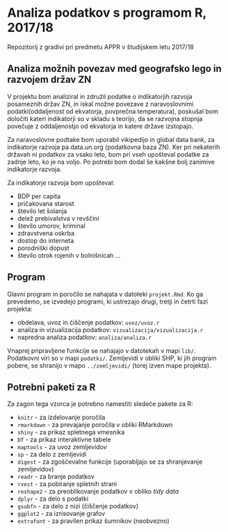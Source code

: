 # Analiza podatkov s programom R, 2017/18

Repozitorij z gradivi pri predmetu APPR v študijskem letu 2017/18

## Analiza možnih povezav med geografsko lego in razvojem držav ZN

V projektu bom analiziral in združil podatke o indikatorjih razvoja posameznih držav ZN, in iskal možne povezave z naravoslovnimi podatki(oddaljenost od ekvatorja, povprečna temperatura), poskušal bom določiti kateri indikatorji so v skladu s teorijo, da se razvojna stopnja povečuje z oddaljenostjo od ekvatorja in katere države izstopajo. 


Za naravoslovne podtake bom uporabil vikipedijo in global data bank, za indikatorje razvoja pa data.un.org (podatkovna baza ZN).
Ker pri nekaterih državah ni podatkov za vsako leto, bom pri vseh upošteval podatke za zadnje leto, ko je na voljo. Po potrebi bom dodal še kakšne bolj zanimive indikatorje razvoja.

Za indikatorje razvoja bom upošteval:

* BDP per capita
* pričakovana starost
* število let šolanja
* delež prebivalstva v revščini
* število umorov, kriminal 
* zdravstvena oskrba
* dostop do interneta
* porodniški dopust
* število otrok rojenih v bolnišnicah ...






## Program

Glavni program in poročilo se nahajata v datoteki `projekt.Rmd`. Ko ga prevedemo,
se izvedejo programi, ki ustrezajo drugi, tretji in četrti fazi projekta:

* obdelava, uvoz in čiščenje podatkov: `uvoz/uvoz.r`
* analiza in vizualizacija podatkov: `vizualizacija/vizualizacija.r`
* napredna analiza podatkov: `analiza/analiza.r`

Vnaprej pripravljene funkcije se nahajajo v datotekah v mapi `lib/`. Podatkovni
viri so v mapi `podatki/`. Zemljevidi v obliki SHP, ki jih program pobere, se
shranijo v mapo `../zemljevidi/` (torej izven mape projekta).

## Potrebni paketi za R

Za zagon tega vzorca je potrebno namestiti sledeče pakete za R:

* `knitr` - za izdelovanje poročila
* `rmarkdown` - za prevajanje poročila v obliki RMarkdown
* `shiny` - za prikaz spletnega vmesnika
* `DT` - za prikaz interaktivne tabele
* `maptools` - za uvoz zemljevidov
* `sp` - za delo z zemljevidi
* `digest` - za zgoščevalne funkcije (uporabljajo se za shranjevanje zemljevidov)
* `readr` - za branje podatkov
* `rvest` - za pobiranje spletnih strani
* `reshape2` - za preoblikovanje podatkov v obliko *tidy data*
* `dplyr` - za delo s podatki
* `gsubfn` - za delo z nizi (čiščenje podatkov)
* `ggplot2` - za izrisovanje grafov
* `extrafont` - za pravilen prikaz šumnikov (neobvezno)
